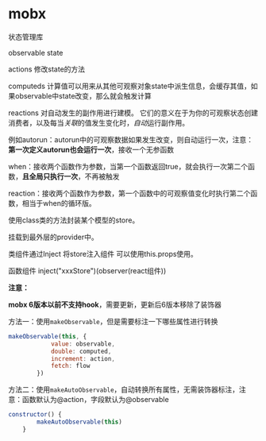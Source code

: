 # mobx

状态管理库

observable state 

actions 修改state的方法

computeds  计算值可以用来从其他可观察对象state中派生信息，会缓存其值，如果observable中state改变，那么就会触发计算

reactions 对自动发生的副作用进行建模。 它们的意义在于为你的可观察状态创建消费者，以及每当*关联*的值发生变化时，*自动*运行副作用。

例如autorun：autorun中的可观察数据如果发生改变，则自动运行一次，注意：**第一次定义autorun也会运行一次**，接收一个无参函数

when：接收两个函数作为参数，当第一个函数返回true，就会执行一次第二个函数，**且全局只执行一次**，不再被触发

reaction：接收两个函数作为参数，第一个函数中的可观察值变化时执行第二个函数，相当于when的循环版。



使用class类的方法封装某个模型的store。

挂载到最外层的provider中。

类组件通过Inject 将store注入组件 可以使用this.props使用。

函数组件 inject("xxxStore")(observer(react组件))

**注意：**

**mobx 6版本以前不支持hook**，需要更新，更新后6版本移除了装饰器

方法一：使用`makeObservable`，但是需要标注一下哪些属性进行转换

```JavaScript
makeObservable(this, {
            value: observable,
            double: computed,
            increment: action,
            fetch: flow
        })
```

方法二：使用`makeAutoObservable`，自动转换所有属性，无需装饰器标注，注意：函数默认为@action，字段默认为@observable

```JavaScript
constructor() {
        makeAutoObservable(this)
    }
```

